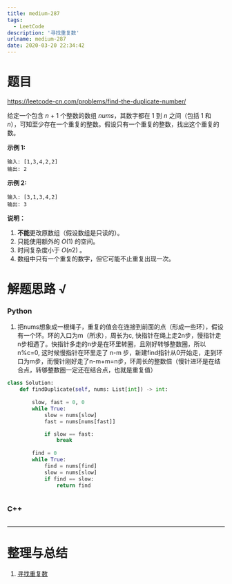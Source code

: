 ```yaml
---
title: medium-287
tags:
  - LeetCode
description: '寻找重复数'
urlname: medium-287
date: 2020-03-20 22:34:42
---
```


# 题目

https://leetcode-cn.com/problems/find-the-duplicate-number/

给定一个包含 *n* + 1 个整数的数组 *nums*，其数字都在 1 到 *n* 之间（包括 1 和 *n*），可知至少存在一个重复的整数。假设只有一个重复的整数，找出这个重复的数。

**示例 1:**

```
输入: [1,3,4,2,2]
输出: 2
```

**示例 2:**

```
输入: [3,1,3,4,2]
输出: 3
```

**说明：**

1. **不能**更改原数组（假设数组是只读的）。
2. 只能使用额外的 *O*(1) 的空间。
3. 时间复杂度小于 *O*(*n*2) 。
4. 数组中只有一个重复的数字，但它可能不止重复出现一次。

# 解题思路 √

### Python

1. 把nums想象成一根绳子，重复的值会在连接到前面的点（形成一些环），假设有一个环。环的入口为m（所求），周长为c, 快指针在绳上走2n步，慢指针走n步相遇了。快指针多走的n步是在环里转圈，且刚好转够整数圈，所以n%c=0, 这时候慢指针在环里走了 n-m 步，新建find指针从0开始走，走到环口为m步，而慢针刚好走了n-m+m=n步，环周长的整数倍（慢针进环是在结合点，转够整数圈一定还在结合点，也就是重复值）

```python
class Solution:
    def findDuplicate(self, nums: List[int]) -> int:
        
        slow, fast = 0, 0
        while True:
            slow = nums[slow]
            fast = nums[nums[fast]]

            if slow == fast:
                break
            
        find = 0
        while True:
            find = nums[find]
            slow = nums[slow]
            if find == slow:
                return find
```


```python

```



### C++

```cpp

```

---



# 整理与总结

1. [寻找重复数](https://leetcode-cn.com/problems/find-the-duplicate-number/)

